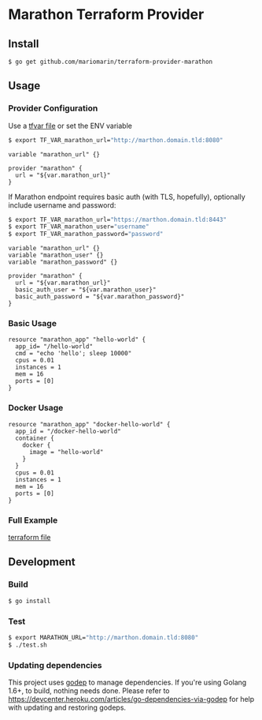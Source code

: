 # Marathon Terraform Provider

## Install
```
$ go get github.com/mariomarin/terraform-provider-marathon
```

## Usage

### Provider Configuration
Use a [tfvar file](https://www.terraform.io/intro/getting-started/variables.html) or set the ENV variable

```bash
$ export TF_VAR_marathon_url="http://marthon.domain.tld:8080"
```

```hcl
variable "marathon_url" {}

provider "marathon" {
  url = "${var.marathon_url}"
}
```

If Marathon endpoint requires basic auth (with TLS, hopefully), optionally include username and password:
```bash
$ export TF_VAR_marathon_url="https://marthon.domain.tld:8443"
$ export TF_VAR_marathon_user="username"
$ export TF_VAR_marathon_password="password"

```

```hcl
variable "marathon_url" {}
variable "marathon_user" {}
variable "marathon_password" {}

provider "marathon" {
  url = "${var.marathon_url}"
  basic_auth_user = "${var.marathon_user}"
  basic_auth_password = "${var.marathon_password}"
}
```

### Basic Usage
```hcl
resource "marathon_app" "hello-world" {
  app_id= "/hello-world"
  cmd = "echo 'hello'; sleep 10000"
  cpus = 0.01
  instances = 1
  mem = 16
  ports = [0]
}
```

### Docker Usage
```hcl
resource "marathon_app" "docker-hello-world" {
  app_id = "/docker-hello-world"
  container {
    docker {
      image = "hello-world"
    }
  }
  cpus = 0.01
  instances = 1
  mem = 16
  ports = [0]
}
```

### Full Example

[terraform file](test/example.tf)

## Development

### Build
```bash
$ go install
```

### Test
```bash
$ export MARATHON_URL="http://marthon.domain.tld:8080"
$ ./test.sh
```

### Updating dependencies

This project uses [godep](https://github.com/tools/godep) to manage dependencies. If you're using Golang 1.6+, to build, nothing needs done. Please refer to https://devcenter.heroku.com/articles/go-dependencies-via-godep for help with updating and restoring godeps.
